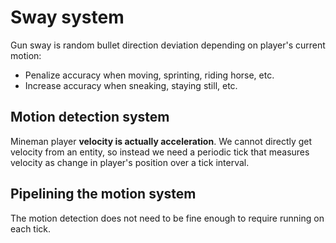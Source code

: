 # Sway system

Gun sway is random bullet direction deviation depending
on player's current motion:
- Penalize accuracy when moving, sprinting, riding horse, etc.
- Increase accuracy when sneaking, staying still, etc.

## Motion detection system
Mineman player **velocity is actually acceleration**. 
We cannot directly get velocity from an entity, so instead we
need a periodic tick that measures velocity as change in player's
position over a tick interval. 


## Pipelining the motion system
The motion detection does not need to be fine enough to require
running on each tick.